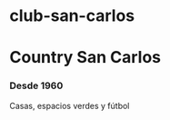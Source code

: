 # club-san-carlos
<!DOCTYPE html>
<html>
<head>
  <title>Country San Carlos</title>
  <meta charset="utf-8"/>
  <link rel="stylesheet" type="text/css" href="main.css">
</head>
<body>
  <h1>Country San Carlos</h1>
  <h3>Desde 1960</h3>
  <p>Casas, espacios verdes y fútbol</p>

</body>
</html>
